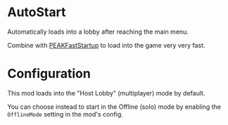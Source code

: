 # AutoStart

Automatically loads into a lobby after reaching the main menu.

Combine with [PEAKFastStartup](https://thunderstore.io/c/peak/p/CTNOriginals/PEAKFastStartup/)
to load into the game very very fast.

# Configuration

This mod loads into the "Host Lobby" (multiplayer) mode by default.

You can choose instead to start in the Offline (solo) mode by enabling the
`OfflineMode` setting in the mod's config.
